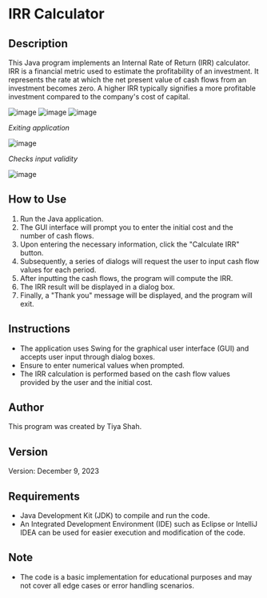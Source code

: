 # IRR Calculator

## Description
This Java program implements an Internal Rate of Return (IRR) calculator. IRR is a financial metric used to estimate the profitability of an investment. It represents the rate at which the net present value of cash flows from an investment becomes zero. A higher IRR typically signifies a more profitable investment compared to the company's cost of capital.

![image](https://github.com/tiyashah/IRR-Calculator/assets/133288865/5b08ff24-4c70-43b0-9395-d78372d10018)
![image](https://github.com/tiyashah/IRR-Calculator/assets/133288865/3e7f3afe-28c6-4447-9171-03f163a7502e)
![image](https://github.com/tiyashah/IRR-Calculator/assets/133288865/90d0de36-e3f7-4312-b132-8c89817a291b)


*Exiting application*

![image](https://github.com/tiyashah/IRR-Calculator/assets/133288865/93ef3f38-8e56-46aa-82c2-abfff17b743f)

*Checks input validity*

![image](https://github.com/tiyashah/IRR-Calculator/assets/133288865/ebac2d9b-13de-4165-ba6d-89129c888189)




## How to Use
1. Run the Java application.
2. The GUI interface will prompt you to enter the initial cost and the number of cash flows.
3. Upon entering the necessary information, click the "Calculate IRR" button.
4. Subsequently, a series of dialogs will request the user to input cash flow values for each period.
5. After inputting the cash flows, the program will compute the IRR.
6. The IRR result will be displayed in a dialog box.
7. Finally, a "Thank you" message will be displayed, and the program will exit.

## Instructions
- The application uses Swing for the graphical user interface (GUI) and accepts user input through dialog boxes.
- Ensure to enter numerical values when prompted.
- The IRR calculation is performed based on the cash flow values provided by the user and the initial cost.

## Author
This program was created by Tiya Shah.

## Version
Version: December 9, 2023

## Requirements
- Java Development Kit (JDK) to compile and run the code.
- An Integrated Development Environment (IDE) such as Eclipse or IntelliJ IDEA can be used for easier execution and modification of the code.

## Note
- The code is a basic implementation for educational purposes and may not cover all edge cases or error handling scenarios.
